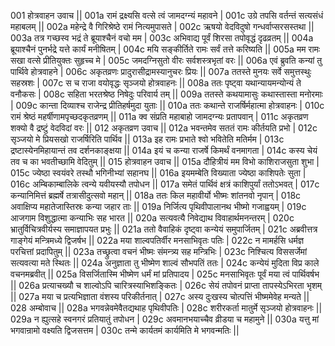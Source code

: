 001  	होत्रवाहन उवाच ||
001a	रामं द्रक्ष्यसि वत्से त्वं जामदग्न्यं महावने |
001c	उग्रे तपसि वर्तन्तं सत्यसंधं महाबलम् ||
002a	महेन्द्रे वै गिरिश्रेष्ठे रामं नित्यमुपासते |
002c	ऋषयो वेदविदुषो गन्धर्वाप्सरसस्तथा ||
003a	तत्र गच्छस्व भद्रं ते ब्रूयाश्चैनं वचो मम |
003c	अभिवाद्य पूर्वं शिरसा तपोवृद्धं दृढव्रतम् ||
004a	ब्रूयाश्चैनं पुनर्भद्रे यत्ते कार्यं मनीषितम् |
004c	मयि सङ्कीर्तिते रामः सर्वं तत्ते करिष्यति ||
005a	मम रामः सखा वत्से प्रीतियुक्तः सुहृच्च मे |
005c	जमदग्निसुतो वीरः सर्वशस्त्रभृतां वरः ||
006a	एवं ब्रुवति कन्यां तु पार्थिवे होत्रवाहने |
006c	अकृतव्रणः प्रादुरासीद्रामस्यानुचरः प्रियः ||
007a	ततस्ते मुनयः सर्वे समुत्तस्थुः सहस्रशः |
007c	स च राजा वयोवृद्धः सृञ्जयो होत्रवाहनः ||
008a	ततः पृष्ट्वा यथान्यायमन्योन्यं ते वनौकसः |
008c	सहिता भरतश्रेष्ठ निषेदुः परिवार्य तम् ||
009a	ततस्ते कथयामासुः कथास्तास्ता मनोरमाः |
009c	कान्ता दिव्याश्च राजेन्द्र प्रीतिहर्षमुदा युताः ||
010a	ततः कथान्ते राजर्षिर्महात्मा होत्रवाहनः |
010c	रामं श्रेष्ठं महर्षीणामपृच्छदकृतव्रणम् ||
011a	क्व संप्रति महाबाहो जामदग्न्यः प्रतापवान् |
011c	अकृतव्रण शक्यो वै द्रष्टुं वेदविदां वरः ||
012  	अकृतव्रण उवाच || 
012a	भवन्तमेव सततं रामः कीर्तयति प्रभो |
012c	सृञ्जयो मे प्रियसखो राजर्षिरिति पार्थिव ||
013a	इह रामः प्रभाते श्वो भवितेति मतिर्मम |
013c	द्रष्टास्येनमिहायान्तं तव दर्शनकाङ्क्षया ||
014a	इयं च कन्या राजर्षे किमर्थं वनमागता |
014c	कस्य चेयं तव च का भवतीच्छामि वेदितुम् ||
015  	होत्रवाहन उवाच ||
015a	दौहित्रीयं मम विभो काशिराजसुता शुभा |
015c	ज्येष्ठा स्वयंवरे तस्थौ भगिनीभ्यां सहानघ ||
016a	इयमम्बेति विख्याता ज्येष्ठा काशिपतेः सुता |
016c	अम्बिकाम्बालिके त्वन्ये यवीयस्यौ तपोधन ||
017a	समेतं पार्थिवं क्षत्रं काशिपुर्यां ततोऽभवत् |
017c	कन्यानिमित्तं ब्रह्मर्षे तत्रासीदुत्सवो महान् ||
018a	ततः किल महावीर्यो भीष्मः शांतनवो नृपान् |
018c	अवाक्षिप्य महातेजास्तिस्रः कन्या जहार ताः ||
019a	निर्जित्य पृथिवीपालानथ भीष्मो गजाह्वयम् |
019c	आजगाम विशुद्धात्मा कन्याभिः सह भारत ||
020a	सत्यवत्यै निवेद्याथ विवाहार्थमनन्तरम् |
020c	भ्रातुर्विचित्रवीर्यस्य समाज्ञापयत प्रभुः ||
021a	ततो वैवाहिकं दृष्ट्वा कन्येयं समुपार्जितम् |
021c	अब्रवीत्तत्र गाङ्गेयं मन्त्रिमध्ये द्विजर्षभ ||
022a	मया शाल्वपतिर्वीर मनसाभिवृतः पतिः |
022c	न मामर्हसि धर्मज्ञ परचित्तां प्रदापितुम् ||
023a	तच्छ्रुत्वा वचनं भीष्मः संमन्त्र्य सह मन्त्रिभिः |
023c	निश्चित्य विससर्जेमां सत्यवत्या मते स्थितः ||
024a	अनुज्ञाता तु भीष्मेण शाल्वं सौभपतिं ततः |
024c	कन्येयं मुदिता विप्र काले वचनमब्रवीत् ||
025a	विसर्जितास्मि भीष्मेण धर्मं मां प्रतिपादय |
025c	मनसाभिवृतः पूर्वं मया त्वं पार्थिवर्षभ ||
026a	प्रत्याचख्यौ च शाल्वोऽपि चारित्रस्याभिशङ्कितः |
026c	सेयं तपोवनं प्राप्ता तापस्येऽभिरता भृशम् ||
027a	मया च प्रत्यभिज्ञाता वंशस्य परिकीर्तनात् |
027c	अस्य दुःखस्य चोत्पत्तिं भीष्ममेवेह मन्यते ||
028  	अम्बोवाच ||
028a	भगवन्नेवमेवैतद्यथाह पृथिवीपतिः |
028c	शरीरकर्ता मातुर्मे सृञ्जयो होत्रवाहनः ||
029a	न ह्युत्सहे स्वनगरं प्रतियातुं तपोधन |
029c	अवमानभयाच्चैव व्रीडया च महामुने ||
030a	यत्तु मां भगवान्रामो वक्ष्यति द्विजसत्तम |
030c	तन्मे कार्यतमं कार्यमिति मे भगवन्मतिः ||
